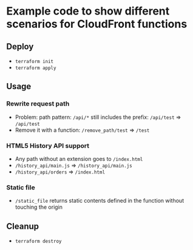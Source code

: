 # Example code to show different scenarios for CloudFront functions

## Deploy

* ```terraform init```
* ```terraform apply```

## Usage

### Rewrite request path

* Problem: path pattern: ```/api/*``` still includes the prefix: ```/api/test``` => ```/api/test```
* Remove it with a function: ```/remove_path/test``` => ```/test```

### HTML5 History API support

* Any path without an extension goes to ```/index.html```
* ```/history_api/main.js``` => ```/history_api/main.js```
* ```/history_api/orders``` => ```/index.html```

### Static file

* ```/static_file``` returns static contents defined in the function without touching the origin

## Cleanup

* ```terraform destroy```
